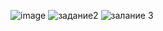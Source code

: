 ![image](https://github.com/user-attachments/assets/a3e64a7f-8d9d-4eaf-b127-ecd7ececcaa9)
![задание2](https://github.com/user-attachments/assets/bdc4d763-c4c0-4110-b0ab-1a6ceacb19fd)
![залание 3](https://github.com/user-attachments/assets/4167c069-1974-4144-90b3-60f6ebd14c61)
